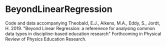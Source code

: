 # BeyondLinearRegression
Code and data accompanying Theobald, E.J., Aikens, M.A., Eddy, S., Jordt, H. 2019. "Beyond Linear Regression: a referenece for analysing common data types in discipline-based education research" Forthcoming in Physical Review of Physics Education Research.
